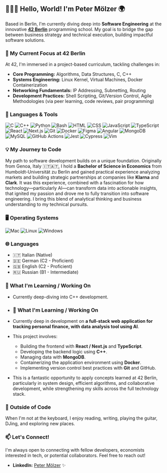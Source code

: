 ## 👩🏻‍💻 Hello, World! I'm Peter Mölzer 🌍

Based in Berlin, I'm currently diving deep into **Software Engineering** at the innovative **[42 Berlin](https://www.42network.org/)** programming school. My goal is to bridge the gap between business strategy and technical execution, building impactful software solutions.

### 🚀 My Current Focus at 42 Berlin

At 42, I'm immersed in a project-based curriculum, tackling challenges in:
*   **Core Programming:** Algorithms, Data Structures, C, C++
*   **Systems Engineering:** Linux Kernel, Virtual Machines, Docker Containerization
*   **Networking Fundamentals:** IP Addressing, Subnetting, Routing
*   **Development Practices:** Shell Scripting, Git/Version Control, Agile Methodologies (via peer learning, code reviews, pair programming)

### 📝 Languages & Tools
![C](https://img.shields.io/badge/-C-00599C?style=flat&logo=c&logoColor=white)
![C++](https://img.shields.io/badge/-C%2B%2B-00599C?style=flat&logo=c%2B%2B&logoColor=white) 
![Python](https://img.shields.io/badge/-Python-306998?style=flat&logo=python&logoColor=white) 
![Bash](https://img.shields.io/badge/-Bash-4EAA25?style=flat&logo=gnu-bash&logoColor=white) 
![HTML](https://img.shields.io/badge/-HTML-E34F26?style=flat&logo=html5&logoColor=white)
![CSS](https://img.shields.io/badge/-CSS-1572B6?style=flat&logo=css3&logoColor=white)
![JavaScript](https://img.shields.io/badge/-JavaScript-F7DF1E?style=flat&logo=javascript&logoColor=black)
![TypeScript](https://img.shields.io/badge/-TypeScript-3178C6?style=flat&logo=typescript&logoColor=white)
![React](https://img.shields.io/badge/-React-61DAFB?style=flat&logo=react&logoColor=black)
![Next.js](https://img.shields.io/badge/-Next.js-000000?style=flat&logo=next.js&logoColor=white)
![Git](https://img.shields.io/badge/-Git-F05032?style=flat&logo=git&logoColor=white)
![Docker](https://img.shields.io/badge/-Docker-2496ED?style=flat&logo=docker&logoColor=white)
![Figma](https://img.shields.io/badge/-Figma-F24E1E?style=flat&logo=figma&logoColor=white)
![Angular](https://img.shields.io/badge/-Angular-DD0031?style=flat&logo=angular&logoColor=white)
![MongoDB](https://img.shields.io/badge/-MongoDB-47A248?style=flat&logo=mongodb&logoColor=white)
![MySQL](https://img.shields.io/badge/-MySQL-4479A1?style=flat&logo=mysql&logoColor=white)
![GitHub Actions](https://img.shields.io/badge/-GitHub_Actions-2088FF?style=flat&logo=github-actions&logoColor=white)
![Jest](https://img.shields.io/badge/-Jest-C21325?style=flat&logo=jest&logoColor=white)
![Cypress](https://img.shields.io/badge/-Cypress-17202C?style=flat&logo=cypress&logoColor=white)
![Vim](https://img.shields.io/badge/-Vim-019733?style=flat&logo=vim&logoColor=white)

### 💡 My Journey to Code

My path to software development builds on a unique foundation. Originally from Genoa, Italy 🇮🇹🇦🇹, I hold a **Bachelor of Science in Economics** from Humboldt-Universität zu Berlin and gained practical experience analyzing markets and building strategic partnerships at companies like **Klarna** and **Clark**. It was this experience, combined with a fascination for how technology—particularly AI—can transform data into actionable insights, that ignited my passion and drove me to fully transition into software engineering. I bring this blend of analytical thinking and business understanding to my technical pursuits.

### 🖥 Operating Systems
![Mac](https://img.shields.io/badge/-Mac-000000?style=flat&logo=apple&logoColor=white)
![Linux](https://img.shields.io/badge/-Linux-000000?style=flat&logo=linux&logoColor=white)
![Windows](https://img.shields.io/badge/-Windows-0078D6?style=flat&logo=windows&logoColor=white)

### 🌐 Languages

*   🇮🇹 Italian (Native)
*   🇩🇪 German (C2 - Proficient)
*   🇬🇧 English (C2 - Proficient)
*   🇷🇺 Russian (B1 - Intermediate)
   
### 🌱 What I'm Learning / Working On

*   Currently deep-diving into C++ development.
*   ### 🌱 What I'm Learning / Working On

*   Currently deep in development on **a full-stack web application for tracking personal finance, with data analysis tool using AI**.
*   This project involves:
    *   Building the frontend with **React / Next.js** and **TypeScript**.
    *   Developing the backend logic using **C++**.
    *   Managing data with **MongoDB**.
    *   Containerizing the application environment using **Docker**.
    *   Implementing version control best practices with **Git** and GitHub.
*   This is a fantastic opportunity to apply concepts learned at 42 Berlin, particularly in system design, efficient algorithms, and collaborative development, while strengthening my skills across the full technology stack.

### 🎸 Outside of Code

When I'm not at the keyboard, I enjoy reading, writing, playing the guitar, DJing, and exploring new places.

### 📫 Let's Connect!

I'm always open to connecting with fellow developers, economists interested in tech, or potential collaborators. Feel free to reach out!

*   **LinkedIn:** [Peter Mölzer](https://www.linkedin.com/in/peter-moelzer/) ✨
